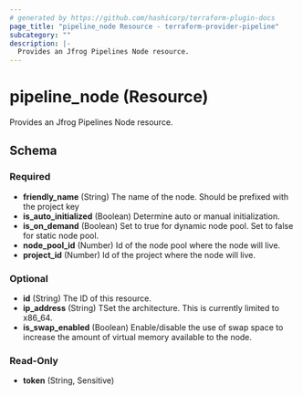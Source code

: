 ```yaml
---
# generated by https://github.com/hashicorp/terraform-plugin-docs
page_title: "pipeline_node Resource - terraform-provider-pipeline"
subcategory: ""
description: |-
  Provides an Jfrog Pipelines Node resource.
---
```


# pipeline_node (Resource)

Provides an Jfrog Pipelines Node resource.



<!-- schema generated by tfplugindocs -->
## Schema

### Required

- **friendly_name** (String) The name of the node. Should be prefixed with the project key
- **is_auto_initialized** (Boolean) Determine auto or manual initialization.
- **is_on_demand** (Boolean) Set to true for dynamic node pool. Set to false for static node pool.
- **node_pool_id** (Number) Id of the node pool where the node will live.
- **project_id** (Number) Id of the project where the node will live.

### Optional

- **id** (String) The ID of this resource.
- **ip_address** (String) TSet the architecture. This is currently limited to x86_64.
- **is_swap_enabled** (Boolean) Enable/disable the use of swap space to increase the amount of virtual memory available to the node.

### Read-Only

- **token** (String, Sensitive)


